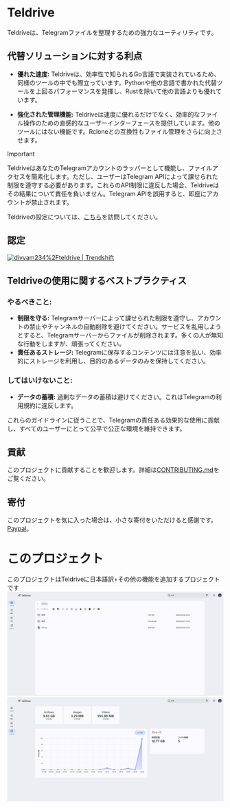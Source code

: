 # Teldrive

Teldriveは、Telegramファイルを整理するための強力なユーティリティです。

## 代替ソリューションに対する利点

- **優れた速度:** Teldriveは、効率性で知られるGo言語で実装されているため、同様のツールの中でも際立っています。Pythonや他の言語で書かれた代替ツールを上回るパフォーマンスを発揮し、Rustを除いて他の言語よりも優れています。

- **強化された管理機能:** Teldriveは速度に優れるだけでなく、効率的なファイル操作のための直感的なユーザーインターフェースを提供しています。他のツールにはない機能です。Rcloneとの互換性もファイル管理をさらに向上させます。

> [!IMPORTANT]
> TeldriveはあなたのTelegramアカウントのラッパーとして機能し、ファイルアクセスを簡素化します。ただし、ユーザーはTelegram APIによって課せられた制限を遵守する必要があります。これらのAPI制限に違反した場合、Teldriveはその結果について責任を負いません。Telegram APIを誤用すると、即座にアカウントが禁止されます。

Teldriveの設定については、[こちら](https://teldrive-docs.pages.dev)を訪問してください。

## 認定

<a href="https://trendshift.io/repositories/7568" target="_blank"><img src="https://trendshift.io/api/badge/repositories/7568" alt="divyam234%2Fteldrive | Trendshift" style="width: 250px; height: 55px;" width="250" height="55"/></a>

## Teldriveの使用に関するベストプラクティス

### やるべきこと:

- **制限を守る:** Telegramサーバーによって課せられた制限を遵守し、アカウントの禁止やチャンネルの自動削除を避けてください。サービスを乱用しようとすると、Telegramサーバーからファイルが削除されます。多くの人が無知な行動をしますが、頑張ってください。
- **責任あるストレージ:** Telegramに保存するコンテンツには注意を払い、効率的にストレージを利用し、目的のあるデータのみを保持してください。

### してはいけないこと:
- **データの蓄積:** 過剰なデータの蓄積は避けてください。これはTelegramの利用規約に違反します。

これらのガイドラインに従うことで、Telegramの責任ある効果的な使用に貢献し、すべてのユーザーにとって公平で公正な環境を維持できます。

## 貢献

このプロジェクトに貢献することを歓迎します。詳細は[CONTRIBUTING.md](CONTRIBUTING.md)をご覧ください。

## 寄付

このプロジェクトを気に入った場合は、小さな寄付をいただけると感謝です。[Paypal](https://paypal.me/redux234)。

# このプロジェクト

このプロジェクトはTeldriveに日本語訳+その他の機能を追加するプロジェクトです
<img width="640" src="https://github.com/occupiedliquid/teldrive/blob/main/README/0.png?raw=true">
<img width="640" src="https://github.com/occupiedliquid/teldrive/blob/main/README/1.png?raw=true">

